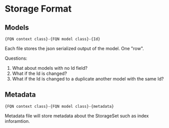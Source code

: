 # Storage Format

## Models

`{FQN context class}-{FQN model class}-{Id}`

Each file stores the json serialized output of the model. One "row".

Questions:

1. What about models with no Id field?
2. What if the Id is changed?
3. What if the Id is changed to a duplicate another model with the same Id?

## Metadata

`{FQN context class}-{FQN model class}-{metadata}`

Metadata file will store metadata about the StorageSet such as index inforamtion.